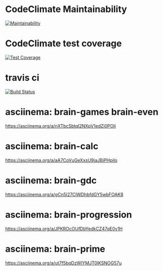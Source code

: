# CodeClimate Maintainability
[![Maintainability](https://api.codeclimate.com/v1/badges/a99a88d28ad37a79dbf6/maintainability)](https://codeclimate.com/github/codeclimate/codeclimate/maintainability)
# CodeClimate test coverage
[![Test Coverage](https://api.codeclimate.com/v1/badges/5e5597a68a3fd9bd440f/test_coverage)](https://codeclimate.com/github/alabarym/python-project-lvl1/test_coverage)
# travis ci
[![Build Status](https://travis-ci.com/alabarym/python-project-lvl1.svg?branch=master)](https://travis-ci.com/alabarym/python-project-lvl1)
# asciinema: brain-games brain-even
https://asciinema.org/a/nXTbcSbtql2NXpV1edZi0POIi
# asciinema: brain-calc
https://asciinema.org/a/aA7CoVuGeXxsU9iaJBjPHpilo
# asciinema: brain-gdc
https://asciinema.org/a/gCn5l27ClWDhbfdGY5wbFOAK8
# asciinema: brain-progression
https://asciinema.org/a/JPKROcOUfDbYedkCZ47qE0v1H
# asciinema: brain-prime
https://asciinema.org/a/ut7f5bqDzWlYMJT0lKSNOG57u
